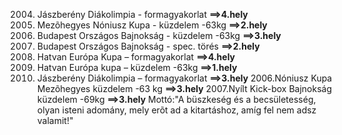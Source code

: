2004. Jászberény Diákolimpia - formagyakorlat <strong>==>4.hely</strong>
2005. Mezõhegyes Nóniusz Kupa - küzdelem -63kg <strong>==>2.hely</strong>
2005. Budapest Országos Bajnokság - küzdelem -63kg <strong>==>3.hely</strong>
2005. Budapest Országos Bajnokság - spec. törés <strong>==>2.hely</strong>
2006. Hatvan Európa Kupa – formagyakorlat <strong>==>4.hely</strong>
2006. Hatvan Európa kupa – küzdelem -63kg <strong>==>1.hely</strong>
2006. Jászberény Diákolimpia – formagyakorlat <strong>==>3.hely</strong>
2006.Nóniusz Kupa Mezõhegyes küzdelem -63 kg <strong>==>3.hely</strong>
2007.Nyílt Kick-box Bajnokság küzdelem -69kg <strong>==>3.hely</strong>
Mottó:"A büszkeség és a becsületesség, olyan isteni adomány, mely erõt ad a kitartáshoz, amíg fel nem adsz valamit!"